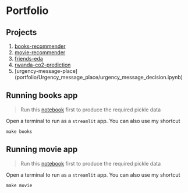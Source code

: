 # Portfolio

## Projects
1. [books-recommender](portfolio/books-recommender/books-recomender.ipynb)
2. [movie-recommender](portfolio/movie-recommender/movie-recommender.ipynb)
3. [friends-eda](portfolio/friends-eda/friends-eda.ipynb)
4. [rwanda-co2-prediction](portfolio/rwanda-co2-prediction/rwanda-co2-prediction.ipynb)
5. [urgency-message-place] (portfolio/Urgency_message_place/urgency_message_decision.ipynb)
 
## Running books app
> Run this [notebook](portfolio/books-recommender/books-recomender.ipynb) first to produce the required pickle data

Open a terminal to run as a `streamlit` app. You can also use my shortcut

```
make books
```

## Running movie app
> Run this [notebook](portfolio/movie-recommender/movie-recomender.ipynb) first to produce the required pickle data

Open a terminal to run as a `streamlit` app. You can also use my shortcut

```
make movie
```
